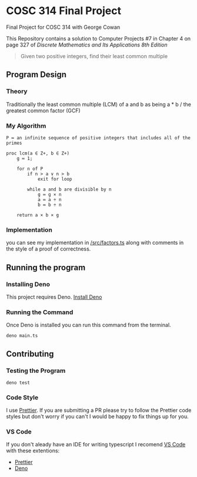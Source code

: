 # COSC 314 Final Project

Final Project for COSC 314 with George Cowan

This Repository contains a solution to Computer Projects #7 in Chapter 4 on page 327 of _Discrete Mathematics and Its Applications 8th Edition_

> Given two positive integers, find their least common multiple

## Program Design

### Theory

Traditionally the least common multiple (LCM) of a and b as being a \* b / the greatest common factor (GCF)

### My Algorithm

    P ≔ an infinite sequence of positive integers that includes all of the primes

    proc lcm(a ∈ Z+, b ∈ Z+)
        g ≔ 1;

        for n of P
            if n > a ∨ n > b
                exit for loop

            while a and b are divisible by n
                g ≔ g × n
                a ≔ a ÷ n
                b ≔ b ÷ n

        return a × b × g

### Implementation

you can see my implementation in [/src/factors.ts](./src/factors.ts) along with comments in the style of a proof of correctness.

## Running the program

### Installing Deno

This project requires Deno. [Install Deno](https://deno.land/#installation)

### Running the Command

Once Deno is installed you can run this command from the terminal.

```
deno main.ts
```

## Contributing

### Testing the Program

```
deno test
```

### Code Style

I use [Prettier](https://prettier.io/). If you are submitting a PR please try to follow the Prettier code styles but don't worry if you can't I would be happy to fix things up for you.

### VS Code

If you don't aleady have an IDE for writing typescript I recomend [VS Code](https://code.visualstudio.com/) with these extentions:

- [Prettier](https://marketplace.visualstudio.com/items?itemName=esbenp.prettier-vscode)
- [Deno](https://marketplace.visualstudio.com/items?itemName=denoland.vscode-deno)

